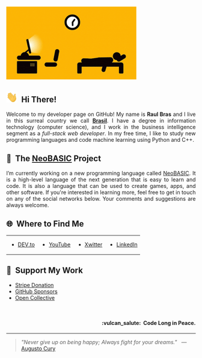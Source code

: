 ![Profile Banner](https://raw.githubusercontent.com/teknolista/teknolista/main/assets/profile-banner.gif)

## <img src="https://raw.githubusercontent.com/teknolista/teknolista/main/assets/hand-waving.gif" width="30px">&nbsp; Hi There!

<p align="justify">Welcome to my developer page on GitHub! My name is <b>Raul Bras</b> and I live in this surreal country we call <a href="https://en.wikipedia.org/wiki/Brazil"><b>Brasil</b></a>. I have a degree in information technology (computer science), and I work in the business intelligence segment as a <i>full-stack web developer</i>. In my free time, I like to study new programming languages and code machine learning using Python and C++.</p>


## 🔰&nbsp; The [NeoBASIC](https://github.com/neobasic) Project

<p align="justify">I’m currently working on a new programming language called <a href="https://www.neobasic.org/en/">NeoBASIC</a>. It is a high-level language of the next generation that is easy to learn and code. It is also a language that can be used to create games, apps, and other software. If you're interested in learning more, feel free to get in touch on any of the social networks below. Your comments and suggestions are always welcome.</p>


## 🌐&nbsp; Where to Find Me

<table style="width: 80%; border: none;">
  <tr style="border: none;">
    <td style="border: none;">
        <ul>
            <li><a href="https://dev.to/teknolista">DEV.to</a></li>
        </ul>
    </td>
    <td style="border: none;">
        <ul>
            <li><a href="https://www.youtube.com/@Teknolista">YouTube</a></li>
        </ul>
    </td>
    <td style="border: none;">
        <ul>
            <li><a href="https://x.com/teknolista">Xwitter</a></li>
        </ul>
    </td>
    <td style="border: none;">
        <ul>
            <li><a href="https://www.linkedin.com/in/teknolista">LinkedIn</a></li>
        </ul>
    </td>
  </tr>
</table>


## 🥰&nbsp; Support My Work

- [Stripe Donation](https://donate.stripe.com/5kQ9ASeQren29bP1Xf1Jm00)
- [GitHub Sponsors](https://github.com/sponsors/neobasic)
- [Open Collective](https://opencollective.com/neobasic)


<br />

<h4 align="right">:vulcan_salute:&nbsp; Code Long in Peace.</h4>

- - -

> _"Never give up on being happy; Always fight for your dreams."_ &nbsp; — &nbsp; [Augusto Cury](https://en.wikipedia.org/wiki/Augusto_Cury)
